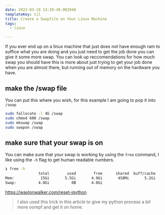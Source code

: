 ```yaml
---
date: 2022-03-18 13:29:49.002948
templateKey: til
title: Create a Swapfile on Your Linux Machine
tags:
  - linux

---
```



If you ever end up on a linux machine that just does not have enough ram to
suffice what you are doing and you just need to get the job done you can give
it some more swap.  You can look up reccomendations for how much swap you
should have this is more about just trying to get your job done when you are
almost there, but running out of memory on the hardware you have.

## make the /swap file

You can put this where you wish, for this example I am going to pop it into
`/swap`

```bash
sudo fallocate -l 4G /swap
sudo chmod 600 /swap
sudo mkswap /swap
sudo swapon /swap
```

## make sure that your swap is on

You can make sure that your swap is working by using the `free` command, I like
using the `-h` flag to get human readable numbers.

```bash
❯ free -h
               total        used        free      shared  buff/cache   available
Mem:            15Gi       5.5Gi       4.9Gi       458Mi       5.2Gi       9.3Gi
Swap:          4.0Gi          0B       4.0Gi
```

https://waylonwalker.com/reset-ipython

> I also used this trick in this article to give my python process a bit more oompf and get it on home.
